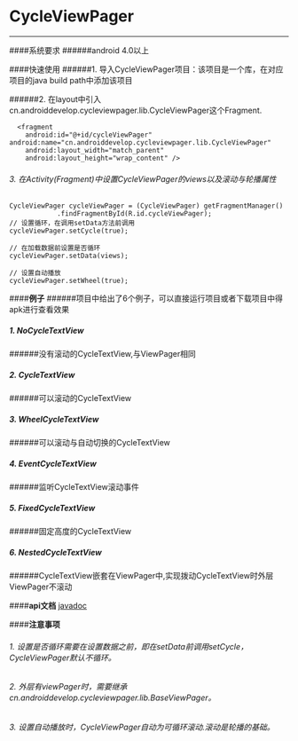# CycleViewPager
*****
####系统要求
######android 4.0以上
  
  
####快速使用
######1. 导入CycleViewPager项目：该项目是一个库，在对应项目的java build path中添加该项目

######2. 在layout中引入cn.androiddevelop.cycleviewpager.lib.CycleViewPager这个Fragment.

	  <fragment
        android:id="@+id/cycleViewPager"
    android:name="cn.androiddevelop.cycleviewpager.lib.CycleViewPager"
        android:layout_width="match_parent"
        android:layout_height="wrap_content" />

###### 3. 在Activity(Fragment)中设置CycleViewPager的views以及滚动与轮播属性

	CycleViewPager cycleViewPager = (CycleViewPager) getFragmentManager()
				.findFragmentById(R.id.cycleViewPager);
	// 设置循环，在调用setData方法前调用
	cycleViewPager.setCycle(true);

	// 在加载数据前设置是否循环
	cycleViewPager.setData(views);

	// 设置自动播放
	cycleViewPager.setWheel(true);

####**例子**
######项目中给出了6个例子，可以直接运行项目或者下载项目中得apk进行查看效果
##### 1. NoCycleTextView
######没有滚动的CycleTextView,与ViewPager相同
##### 2. CycleTextView
######可以滚动的CycleTextView
##### 3. WheelCycleTextView 
######可以滚动与自动切换的CycleTextView
##### 4. EventCycleTextView 
######监听CycleTextView滚动事件
##### 5. FixedCycleTextView 
######固定高度的CycleTextView
##### 6. NestedCycleTextView
######CycleTextView嵌套在ViewPager中,实现拨动CycleTextView时外层ViewPager不滚动

####**api文档**
 [javadoc](http://androiddevelop.cn/javadoc/CycleViewPager/)

####**注意事项**
###### 1. 设置是否循环需要在设置数据之前，即在setData前调用setCycle，CycleViewPager默认不循环。
###### 2. 外层有viewPager时，需要继承cn.androiddevelop.cycleviewpager.lib.BaseViewPager。
###### 3. 设置自动播放时，CycleViewPager自动为可循环滚动.滚动是轮播的基础。
